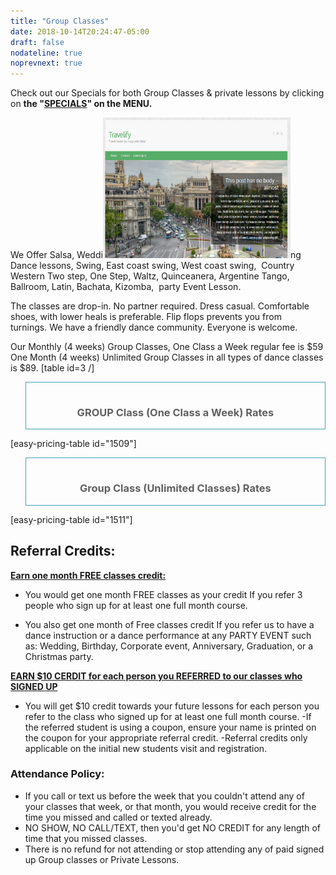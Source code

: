```yaml
---
title: "Group Classes"
date: 2018-10-14T20:24:47-05:00
draft: false
nodateline: true
noprevnext: true
---
```

Check out our Specials for both Group Classes &amp; private lessons by clicking on <strong>the "<a href="../specials/">SPECIALS</a>" on the MENU.</strong>

We Offer Salsa, Weddi<a href="../static/screenshot-1.png"><img class="alignleft size-medium wp-image-1403" src="../static/screenshot-1.png" alt="Group Classes" width="300" height="225" /></a>ng Dance lessons, Swing, East coast swing, West coast swing,  Country Western Two step, One Step, Waltz, Quinceanera, Argentine Tango, Ballroom, Latin, Bachata, Kizomba,  party Event Lesson.

The classes are drop-in. No partner required. Dress casual. Comfortable shoes, with lower heals is preferable. Flip flops prevents you from turnings. We have a friendly dance community. Everyone is welcome.

Our Monthly (4 weeks) Group Classes, One Class a Week regular fee is $59
One Month (4 weeks) Unlimited Group Classes in all types of dance classes is $89.
[table id=3 /]
<blockquote style="text-align: center; font-weight: bold; padding: 15px 0px 0px 0px; border: solid 1px #46A1B4;">
<h3><strong>GROUP Class (One Class a Week) Rates</strong></h3>
</blockquote>
[easy-pricing-table id="1509"]
<blockquote style="text-align: center; font-weight: bold; padding: 15px 0px 0px 0px; border: solid 1px #46A1B4;">
<h3><strong>Group Class (Unlimited Classes) Rates</strong></h3>
</blockquote>
[easy-pricing-table id="1511"]
<h2><strong>Referral Credits:</strong></h2>
<strong><span style="text-decoration: underline;">Earn one month FREE classes credit:</span></strong>
<ul>
 	<li>You would get one month FREE classes as your credit If you refer 3 people who sign up for at least one full month course.</li>
</ul>
<ul>
 	<li>You also get one month of Free classes credit If you refer us to have a dance instruction or a dance performance at any PARTY EVENT such as: Wedding, Birthday, Corporate event, Anniversary, Graduation, or a Christmas party.</li>
</ul>
<strong><span style="text-decoration: underline;">EARN $10 CERDIT for each person you REFERRED to our classes who SIGNED UP</span></strong>
<ul>
 	<li>You will get $10 credit towards your future lessons for each person you refer to the class who signed up for at least one full month course.
-If the referred student is using a coupon, ensure your name is printed on the coupon for your appropriate referral credit.
-Referral credits only applicable on the initial new students visit and registration.</li>
</ul>
<h3><strong>Attendance Policy:</strong></h3>
<ul>
 	<li>If you call or text us before the week that you couldn't attend any of your classes that week, or that month, you would receive credit for the time you missed and called or texted already.</li>
 	<li>NO SHOW, NO CALL/TEXT, then you'd get NO CREDIT for any length of time that you missed classes.</li>
 	<li>There is no refund for not attending or stop attending any of paid signed up Group classes or Private Lessons.</li>
</ul>